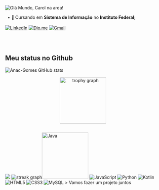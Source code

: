 <img alt="Olá Mundo, Carol na area!" src="https://i.imgur.com/6uCC56b.png" align="center" />
<br>

&nbsp;  • 📘 Cursando em **Sistema de Informação** no **Instituto Federal**; <br>  
[![LinkedIn](https://img.shields.io/badge/LinkedIn-0077B5?style=for-the-badge&logo=linkedin&logoColor=white)](https://www.linkedin.com/in/anac-sgomes/)
[![Dio.me](https://img.shields.io/badge/🆔Dio.me_-C71585?style=for-the-badge&)](https://www.dio.me/users/fiercethrone) [![Gmail](https://img.shields.io/badge/Gmail-D14836?style=for-the-badge&logo=gmail&logoColor=white)](mailto:anasgcarolina@gmail.com)


<br><br>

## Meu status no Github
![Anac-Gomes GitHub stats](https://github-readme-stats.vercel.app/api?username=carolsgomes&show_icons=true&bg_color=0d1117&title_color=38bdae&text_color=c0caf5&icon_color=ff5555&hide_border=true&height="100") 



<div align="center">
  <img src="https://github-profile-trophy.vercel.app/?username=carolsgomes&theme=darkhub&no-frame=true&margin-w=8&margin-h=8&row=1&column=-1" height="150" alt="trophy graph" />
</div>

##
<img src="https://github-readme-stats.vercel.app/api/top-langs/?username=carolsgomes&layout=compact&bg_color=0d1117&title_color=7aa2f7&text_color=c0caf5&border_color=000000&hide_border=true" />
<img src="https://streak-stats.demolab.com?user=carolsgomes&theme=tokyonight&hide_border=true&background=0d1117" alt="streak graph"/><img src="https://img.shields.io/badge/Java-%23ED8B00?style=for-the-badge&logo=openjdk&logoColor=white" height="150" alt="Java"/>
<img src="https://img.shields.io/badge/JavaScript-%23323330?style=for-the-badge&logo=javascript&logoColor=%23F7DF1E" alt="JavaScript"/>
<img src="https://img.shields.io/badge/Python-3670A0?style=for-the-badge&logo=python&logoColor=ffdd54" alt="Python"/>
<img src="https://img.shields.io/badge/Kotlin-%237F52FF?style=for-the-badge&logo=kotlin&logoColor=white" alt="Kotlin"/>
<img src="https://img.shields.io/badge/HTML5-%23E34F26?style=for-the-badge&logo=html5&logoColor=white" alt="HTML5"/>
<img src="https://img.shields.io/badge/CSS3-%231572B6?style=for-the-badge&logo=css3&logoColor=white" alt="CSS3"/>
<img src="https://img.shields.io/badge/MySQL-4479A1?style=for-the-badge&logo=mysql&logoColor=white" alt="MySQL"/>
> Vamos fazer um projeto juntos
